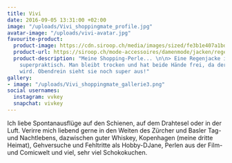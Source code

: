 ```yaml
---
title: Vivi
date: 2016-09-05 13:31:00 +02:00
image: "/uploads/Vivi_shoppingmate_profile.jpg"
avatar-image: "/uploads/vivi-avatar.jpg"
favourite-product:
  product-image: https://cdn.siroop.ch/media/images/sized/fe3b1e407a1bd5af9e6f8475f17b9f01.400x400.jpg
  product-url: https://siroop.ch/mode-accessoires/damenmode/jacken/regenjacke-mit-herabfallender-schulter-342115?utm_source=smates&utm_medium=editorial&utm_campaign=smates_q416_vivi&utm_content=regenjackerosa
  product-description: "Meine Shopping-Perle... \n\n> Eine Regenjacke ist einfach
    superpraktisch. Man bleibt trocken und hat beide Hände frei, da der Schirm unnötig
    wird. Obendrein sieht sie noch super aus!"
gallery:
- image: "/uploads/Vivi_shoppingmate_gallerie3.png"
social usernames:
  instagram: vvkey
  snapchat: vivkey
---
```


Ich liebe Spontanausflüge auf den Schienen, auf dem Drahtesel oder in der Luft. Verirre mich liebend gerne in den Weiten des Zürcher und Basler Tag- und Nachtlebens, dazwischen guter Whiskey, Kopenhagen (meine dritte Heimat), Gehversuche und Fehltritte als Hobby-DJane, Perlen aus der Film- und Comicwelt und viel, sehr viel Schokokuchen.
